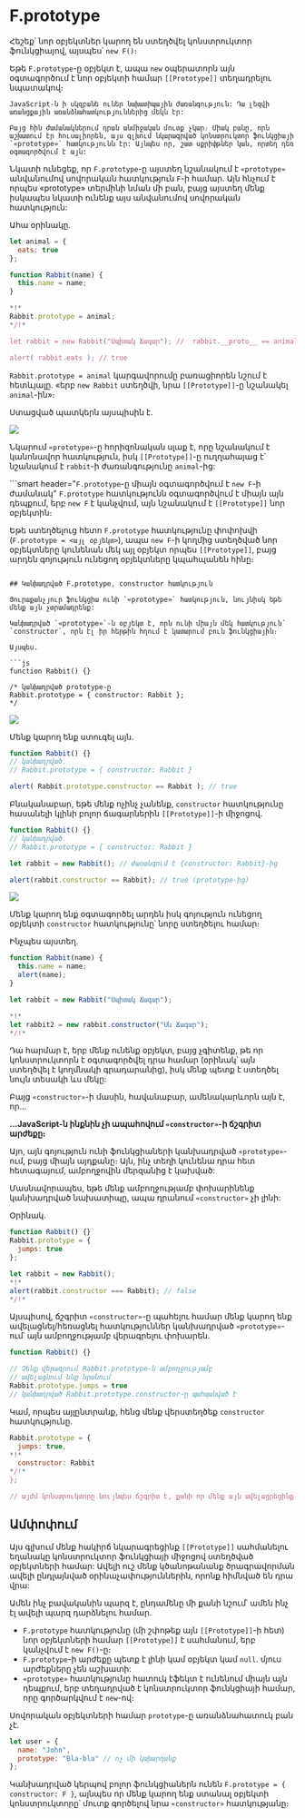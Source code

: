 # F.prototype

Հեշեք՝ նոր օբյեկտներ կարող են ստեղծվել կոնստրուկտոր ֆունկցիայով, այսպես՝ `new F()`։

Եթե `F.prototype`-ը օբյեկտ է, ապա `new` օպերատորն այն օգտագործում է նոր օբյեկտի համար `[[Prototype]]` տեղադրելու նպատակով։

```smart
JavaScript-ն ի սկզբանե ուներ նախատիպային ժառանգություն: Դա լեզվի առանցքային առանձնահատկություններից մեկն էր:

Բայց հին ժամանակներում դրան անմիջական մուտք չկար։ Միակ բանը, որն աշխատում էր հուսալիորեն, այս գլխում նկարագրված կոնստրուկտոր ֆունկցիայի `«prototype»` հատկությունն էր: Այնպես որ, շատ սքրիփթներ կան, որտեղ դեռ օգտագործվում է այն:
```

Նկատի ունեցեք, որ `F.prototype`-ը այստեղ նշանակում է `«prototype»` անվանումով սովորական հատկություն `F`-ի համար. Այն հնչում է որպես «prototype» տերմինի նման մի բան, բայց այստեղ մենք իսկապես նկատի ունենք այս անվանումով սովորական հատկություն:

Ահա օրինակը.

```js run
let animal = {
  eats: true
};

function Rabbit(name) {
  this.name = name;
}

*!*
Rabbit.prototype = animal;
*/!*

let rabbit = new Rabbit("Սպիտակ Ճագար"); //  rabbit.__proto__ == animal

alert( rabbit.eats ); // true
```

`Rabbit.prototype = animal` կարգավորումը բառացիորեն նշում է հետևյալը. «երբ `new Rabbit` ստեղծվի, նրա `[[Prototype]]`-ը նշանակել `animal`-ին»։

Ստացված պատկերն այսպիսին է.

![](proto-constructor-animal-rabbit.svg)

Նկարում `«prototype»`-ը հորիզոնական սլաք է, որը նշանակում է կանոնավոր հատկություն, իսկ `[[Prototype]]`-ը ուղղահայաց է՝ նշանակում է `rabbit`-ի ժառանգությունը `animal`-ից:

```smart header="`F.prototype`-ը միայն օգտագործվում է `new F`-ի ժամանակ"
`F.prototype` հատկությունն օգտագործվում է միայն այն դեպքում, երբ `new F` է կանչվում, այն նշանակում է `[[Prototype]]` նոր օբյեկտին։

Եթե ստեղծելուց հետո `F.prototype` հատկությունը փոփոխվի (`F.prototype = <այլ օբյեկտ>`), ապա `new F`-ի կողմից ստեղծված նոր օբյեկտները կունենան մեկ այլ օբյեկտ որպես `[[Prototype]]`, բայց արդեն գոյություն ունեցող օբյեկտները կպահպանեն հինը։
```

## Կանխադրված F.prototype, constructor հատկություն

Յուրաքանչյուր ֆունկցիա ունի `«prototype»` հատկություն, նույնիսկ եթե մենք այն չտրամադրենք:

Կանխադրված `«prototype»`-ն օբյեկտ է, որն ունի միայն մեկ հատկություն՝ `constructor`, որն էլ իր հերթին հղում է կատարում բուն ֆունկցիային։

Այսպես.

```js
function Rabbit() {}

/* կանխադրված prototype-ը
Rabbit.prototype = { constructor: Rabbit };
*/
```

![](function-prototype-constructor.svg)

Մենք կարող ենք ստուգել այն.

```js run
function Rabbit() {}
// կանխադրված․
// Rabbit.prototype = { constructor: Rabbit }

alert( Rabbit.prototype.constructor == Rabbit ); // true
```

Բնականաբար, եթե մենք ոչինչ չանենք, `constructor` հատկությունը հասանելի կլինի բոլոր ճագարներին `[[Prototype]]`-ի միջոցով.

```js run
function Rabbit() {}
// կանխադրված․
// Rabbit.prototype = { constructor: Rabbit }

let rabbit = new Rabbit(); // ժառանգում է {constructor: Rabbit}-ից

alert(rabbit.constructor == Rabbit); // true (prototype-ից)
```

![](rabbit-prototype-constructor.svg)

Մենք կարող ենք օգտագործել արդեն իսկ գոյություն ունեցող օբյեկտի `constructor` հատկությունը՝ նորը ստեղծելու համար։

Ինչպես այստեղ․

```js run
function Rabbit(name) {
  this.name = name;
  alert(name);
}

let rabbit = new Rabbit("Սպիտակ Ճագար");

*!*
let rabbit2 = new rabbit.constructor("Սև Ճագար");
*/!*
```

Դա հարմար է, երբ մենք ունենք օբյեկտ, բայց չգիտենք, թե որ կոնստրուկտորն է օգտագործվել դրա համար (օրինակ՝ այն ստեղծվել է կողմնակի գրադարանից), իսկ մենք պետք է ստեղծել նույն տեսակի ևս մեկը:

Բայց `«constructor»`-ի մասին, հավանաբար, ամենակարևորն այն է, որ...

**...JavaScript-ն ինքնին չի ապահովում `«constructor»`-ի ճշգրիտ արժեքը։**

Այո, այն գոյություն ունի ֆունկցիաների կանխադրված `«prototype»`-ում, բայց միայն այդքանը։ Այն, ինչ տեղի կունենա դրա հետ հետագայում, ամբողջովին մերզանից է կախված:

Մասնավորապես, եթե մենք ամբողջությամբ փոխարինենք կանխադրված նախատիպը, ապա դրանում `«constructor»` չի լինի:

Օրինակ․

```js run
function Rabbit() {}
Rabbit.prototype = {
  jumps: true
};

let rabbit = new Rabbit();
*!*
alert(rabbit.constructor === Rabbit); // false
*/!*
```

Այսպիսով, ճշգրիտ `«constructor»`-ը պահելու համար մենք կարող ենք ավելացնել/հեռացնել հատկություններ կանխադրված `«prototype»`-ում՝ այն ամբողջությամբ վերագրելու փոխարեն.

```js
function Rabbit() {}

// Չենք վերագրում Rabbit.prototype-ն ամբողջությամբ
// ավելացնում ենք նրանում
Rabbit.prototype.jumps = true
// կանխադրված Rabbit.prototype.constructor-ը պահպանված է
```

Կամ, որպես այլընտրանք, հենց մենք վերստեղծեք `constructor` հատկությունը.

```js
Rabbit.prototype = {
  jumps: true,
*!*
  constructor: Rabbit
*/!*
};

// այժմ կոնստրուկտորը նույնպես ճշգրիտ է, քանի որ մենք այն ավելացրեցինք
```


## Ամփոփում

Այս գլխում մենք հակիրճ նկարագրեցինք `[[Prototype]]` սահմանելու եղանակը կոնստրուկտոր ֆունկցիայի միջոցով ստեղծված օբյեկտների համար:
Ավելի ուշ մենք կծանոթանանք ծրագրավորման ավելի ընդլայնված օրինաչափություններին, որոնք հիմնված են դրա վրա:

Ամեն ինչ բավականին պարզ է, ընդամենը մի քանի նշում՝ ամեն ինչ էլ ավելի պարզ դարձնելու համար.

- `F.prototype` հատկությունը (մի շփոթեք այն `[[Prototype]]`-ի հետ) նոր օբյեկտների համար `[[Prototype]]` է սահմանում, երբ կանչվում է `new F()`-ը։
- `F.prototype`-ի արժեքը պետք է լինի կամ օբյեկտ կամ `null`. մյուս արժեքները չեն աշխատի:
-  `«prototype»` հատկությունը հատուկ էֆեկտ է ունենում միայն այն դեպքում, երբ տեղադրված է կոնստրուկտոր ֆունկցիայի համար, որը գործարկվում է `new`-ով։

Սովորական օբյեկտների համար `prototype`-ը առանձնահատուկ բան չէ.
```js
let user = {
  name: "John",
  prototype: "Bla-bla" // ոչ մի կախարդանք
};
```

Կանխադրված կերպով բոլոր ֆունկցիաներն ունեն `F.prototype = { constructor: F }`, այնպես որ մենք կարող ենք ստանալ օբյեկտի կոնստրուկտորը՝ մուտք գործելով նրա `«constructor»` հատկությանը։
